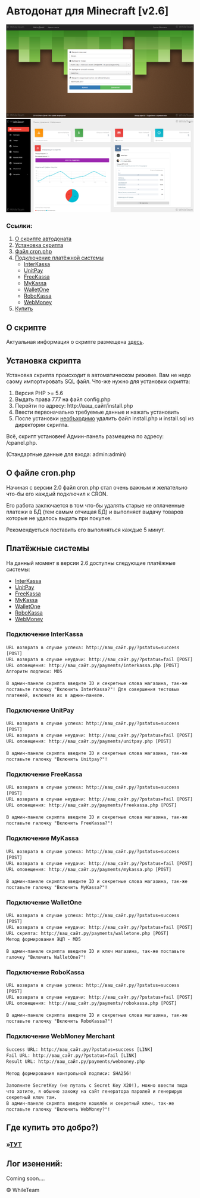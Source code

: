 # Автодонат для Minecraft [v2.6]
[![Скриншот главной страницы](AD-PROMO-1.png)](AD-PROMO-1.png)
[![Скриншот админ-панели](AD-PROMO-2.png)](AD-PROMO-2.png)

### Ссылки:
1. [О скрипте автодоната](#about)
2. [Установка скрипта](#install)
3. [Файл cron.php](#cron)
4. [Подключение платёжной системы](#merchants)
    * [InterKassa](#interkassa)
    * [UnitPay](#unitpay)
    * [FreeKassa](#freekassa)
    * [MyKassa](#mykassa)
    * [WalletOne](#walletone)
    * [RoboKassa](#robokassa)
    * [WebMoney](#webmoney)
5. [Купить](#wherebuy)

## <a name="about"></a> О скрипте
Актуальная информация о скрипте размещена [здесь](http://whileteam.ru/?page=products&do=view&id=1).

## <a name="install"></a> Установка скрипта
Установка скрипта происходит в автоматическом режиме. Вам не недо саому импортировать SQL файл.
Что-же нужно для установки скрипта:
1. Версия PHP >= 5.6
2. Выдать права 777 на файл config.php
3. Перейти по адресу: http://ваш_сайт/install.php
4. Ввести первоначально требуемые данные и нажать установить
5. После установки <u>необъходимо</u> удалить файл install.php и install.sql из директории скрипта.

Всё, скрипт установен!
Админ-панель размещена по адресу: /cpanel.php.

(Стандартные данные для входа: admin:admin)

## <a name="cron"></a> О файле cron.php
Начиная с версии 2.0 файл cron.php стал очень важным и желательно что-бы его каждый подключил к CRON.

Его работа заключается в том что-бы удалять старые не оплаченные платежи в БД (тем самым отчищая БД) и выполняет выдачу товаров которые не удалось выдать при покупке.

Рекомендуеться поставить его выполняться каждые 5 минут.

## <a name="merchants"></a> Платёжные системы
На данный момент в версии 2.6 доступны следующие платёжные системы:
* [InterKassa](#interkassa)
* [UnitPay](#unitpay)
* [FreeKassa](#freekassa)
* [MyKassa](#mykassa)
* [WalletOne](#walletone)
* [RoboKassa](#robokassa)
* [WebMoney](#webmoney)

### <a name="interkassa"></a> Подключение InterKassa
    URL возврата в случае успеха: http://ваш_сайт.ру/?pstatus=success [POST]
    URL возврата в случае неудачи: http://ваш_сайт.ру/?pstatus=fail [POST]
    URL оповещения: http://ваш_сайт.ру/payments/interkassa.php [POST]
    Алгоритм подписи: MD5

    В админ-панеле скрипта введите ID и секретные слова магазина, так-же поставьте галочку "Включить InterKassa?"! Для совершения тестовых платежей, включите их в админ-панеле.
    
### <a name="unitpay"></a> Подключение UnitPay
    URL возврата в случае успеха: http://ваш_сайт.ру/?pstatus=success [POST]
    URL возврата в случае неудачи: http://ваш_сайт.ру/?pstatus=fail [POST]
    URL оповещения: http://ваш_сайт.ру/payments/unitpay.php [POST]
    
    В админ-панеле скрипта введите ID и секретные слова магазина, так-же поставьте галочку "Включить Unitpay?"!
    
### <a name="freekassa"></a> Подключение FreeKassa
    URL возврата в случае успеха: http://ваш_сайт.ру/?pstatus=success [POST]
    URL возврата в случае неудачи: http://ваш_сайт.ру/?pstatus=fail [POST]
    URL оповещения: http://ваш_сайт.ру/payments/freekassa.php [POST]
    
    В админ-панеле скрипта введите ID и секретные слова магазина, так-же поставьте галочку "Включить FreeKassa?"!

### <a name="mykassa"></a> Подключение MyKassa
    URL возврата в случае успеха: http://ваш_сайт.ру/?pstatus=success [POST]
    URL возврата в случае неудачи: http://ваш_сайт.ру/?pstatus=fail [POST]
    URL оповещения: http://ваш_сайт.ру/payments/mykassa.php [POST]
    
    В админ-панеле скрипта введите ID и секретные слова магазина, так-же поставьте галочку "Включить MyKassa?"!

### <a name="walletone"></a> Подключение WalletOne
    URL возврата в случае успеха: http://ваш_сайт.ру/?pstatus=success [POST]
    URL возврата в случае неудачи: http://ваш_сайт.ру/?pstatus=fail [POST]
    URL скрипта: http://ваш_сайт.ру/payments/walletone.php [POST]
    Метод формирования ЭЦП - MD5
    
    В админ-панеле скрипта введите ID и ключ магазина, так-же поставьте галочку "Включить WalletOne?"!

### <a name="robokassa"></a> Подключение RoboKassa
    URL возврата в случае успеха: http://ваш_сайт.ру/?pstatus=success [POST]
    URL возврата в случае неудачи: http://ваш_сайт.ру/?pstatus=fail [POST]
    URL оповещения: http://ваш_сайт.ру/payments/robokassa.php [POST]
    
    В админ-панеле скрипта введите ID и секретные слова магазина, так-же поставьте галочку "Включить RoboKassa?"!

### <a name="webmoney"></a> Подключение WebMoney Merchant
    Success URL: http://ваш_сайт.ру/?pstatus=success [LINK]
    Fail URL: http://ваш_сайт.ру/?pstatus=fail [LINK]
    Result URL: http://ваш_сайт.ру/payments/webmoney.php
    
    Метод формирования контрольной подписи: SHA256!
    
    Заполните SecretKey (не путать с Secret Key X20!), можно ввести тюда что хотите, я обычно захожу на сайт генератора паролей и генерирую секретный ключ там.
    В админ-панеле скрипта введите кошелёк и секретный ключ, так-же поставьте галочку "Включить WebMoney?"!

## <a name="wherebuy"></a> Где купить это добро?)
### »[ТУТ](http://whileteam.ru/?page=products&do=view&id=1)

## <a name="changelog"></a> Лог изенений:
Coming soon....


&copy; WhileTeam